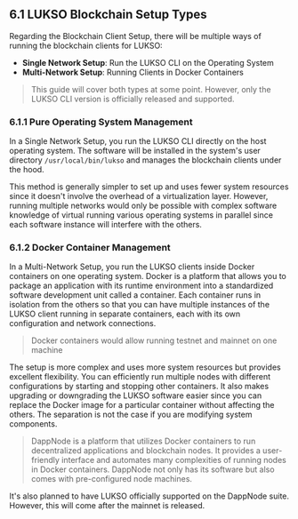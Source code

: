 ## 6.1 LUKSO Blockchain Setup Types

Regarding the Blockchain Client Setup, there will be multiple ways of running the blockchain clients for LUKSO:

- **Single Network Setup**: Run the LUKSO CLI on the Operating System
- **Multi-Network Setup**: Running Clients in Docker Containers

> This guide will cover both types at some point. However, only the LUKSO CLI version is officially released and supported.

### 6.1.1 Pure Operating System Management

In a Single Network Setup, you run the LUKSO CLI directly on the host operating system. The software will be installed in the system's user directory `/usr/local/bin/lukso` and manages the blockchain clients under the hood.

This method is generally simpler to set up and uses fewer system resources since it doesn't involve the overhead of a virtualization layer. However, running multiple networks would only be possible with complex software knowledge of virtual running various operating systems in parallel since each software instance will interfere with the others.

### 6.1.2 Docker Container Management

In a Multi-Network Setup, you run the LUKSO clients inside Docker containers on one operating system. Docker is a platform that allows you to package an application with its runtime environment into a standardized software development unit called a container. Each container runs in isolation from the others so that you can have multiple instances of the LUKSO client running in separate containers, each with its own configuration and network connections.

> Docker containers would allow running testnet and mainnet on one machine

The setup is more complex and uses more system resources but provides excellent flexibility. You can efficiently run multiple nodes with different configurations by starting and stopping other containers. It also makes upgrading or downgrading the LUKSO software easier since you can replace the Docker image for a particular container without affecting the others. The separation is not the case if you are modifying system components.

> DappNode is a platform that utilizes Docker containers to run decentralized applications and blockchain nodes. It provides a user-friendly interface and automates many complexities of running nodes in Docker containers. DappNode not only has its software but also comes with pre-configured node machines.

It's also planned to have LUKSO officially supported on the DappNode suite. However, this will come after the mainnet is released.
